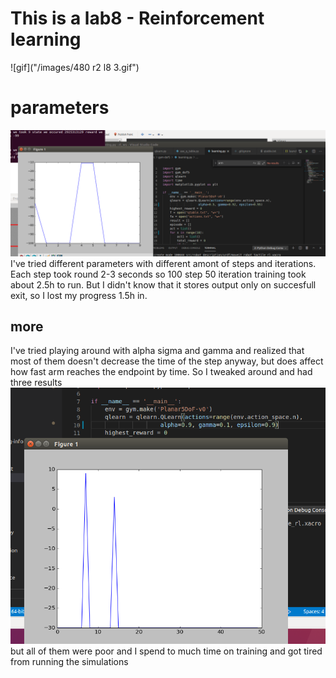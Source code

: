 # This is a lab8 - Reinforcement learning
![gif]("/images/480 r2 l8 3.gif")
# parameters
![gif](/images/parameters.png)
I've tried different parameters with different amont of steps and iterations. Each step took round 2-3 seconds so 100 step 50 iteration training took about 2.5h to run. But I didn't know that it stores output only on succesfull exit, so I lost my progress 1.5h in. 
## more
I've tried playing around with alpha sigma and gamma and realized that most of them doesn't decrease the time of the step anyway, but does affect how fast arm reaches the endpoint by time. So I tweaked around and had three results
![gif](/images/results1.png)
but all of them were poor and I spend to much time on training and got tired from running the simulations